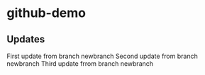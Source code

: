 # github-demo

## Updates
First update from branch newbranch
Second update from branch newbranch
Third update frrom branch newbranch
